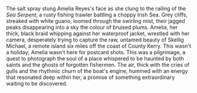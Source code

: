 The salt spray stung Amelia Reyes's face as she clung to the railing of the *Sea Serpent*, a rusty fishing trawler battling a choppy Irish Sea.  Grey cliffs, streaked with white guano, loomed through the swirling mist, their jagged peaks disappearing into a sky the colour of bruised plums.  Amelia, her thick, black braid whipping against her waterproof jacket, wrestled with her camera, desperately trying to capture the raw, untamed beauty of Skellig Michael, a remote island six miles off the coast of County Kerry. This wasn't a holiday; Amelia wasn't here for postcard shots. This was a pilgrimage, a quest to photograph the soul of a place whispered to be haunted by both saints and the ghosts of forgotten fishermen.  The air, thick with the cries of gulls and the rhythmic churn of the boat's engine, hummed with an energy that resonated deep within her, a promise of something extraordinary waiting to be discovered.
